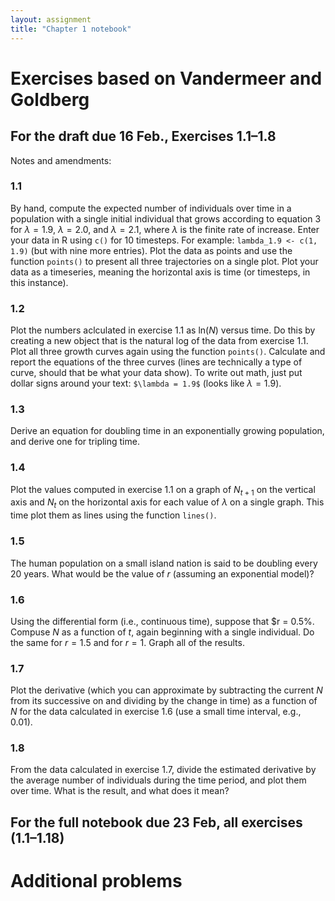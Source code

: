 ```yaml
---
layout: assignment
title: "Chapter 1 notebook"
---
```


# Exercises based on Vandermeer and Goldberg
## For the draft due 16 Feb., Exercises 1.1–1.8
Notes and amendments:

### 1.1
By hand, compute the expected number of individuals over time in a population with a single initial individual that grows according to equation 3 for $\lambda = 1.9$, $\lambda = 2.0$, and $\lambda = 2.1$, where $\lambda$ is the finite rate of increase. Enter your data in R using `c()` for 10 timesteps. For example: `lambda_1.9 <- c(1, 1.9)` (but with nine more entries). Plot the data as points and use the function `points()` to present all three trajectories on a single plot. Plot your data as a timeseries, meaning the horizontal axis is time (or timesteps, in this instance).

### 1.2
Plot the numbers aclculated in exercise 1.1 as ln($N$) versus time. Do this by creating a new object that is the natural log of the data from exercise 1.1. Plot all three growth curves again using the function `points()`. Calculate and report the equations of the three curves (lines are technically a type of curve, should that be what your data show). To write out math, just put dollar signs around your text: `$\lambda = 1.9$` (looks like $\lambda = 1.9$).

### 1.3
Derive an equation for doubling time in an exponentially growing population, and derive one for tripling time.

### 1.4
Plot the values computed in exercise 1.1 on a graph of $N_{t+1}$ on the vertical axis and $N_t$ on the horizontal axis for each value of $\lambda$ on a single graph. This time plot them as lines using the function `lines()`.

### 1.5
The human population on a small island nation is said to be doubling every 20 years. What would be the value of *r* (assuming an exponential model)?

### 1.6
Using the differential form (i.e., continuous time), suppose that $r = 0.5%. Compuse *N* as a function of *t*, again beginning with a single individual. Do the same for $r = 1.5$ and for $r = 1$. Graph all of the results.

### 1.7
Plot the derivative (which you can approximate by subtracting the current $N$ from its successive on and dividing by the change in time) as a function of *N* for the data calculated in exercise 1.6 (use a small time interval, e.g., 0.01).

### 1.8
From the data calculated in exercise 1.7, divide the estimated derivative by the average number of individuals during the time period, and plot them over time. What is the result, and what does it mean?

## For the full notebook due 23 Feb, all exercises (1.1–1.18)

# Additional problems